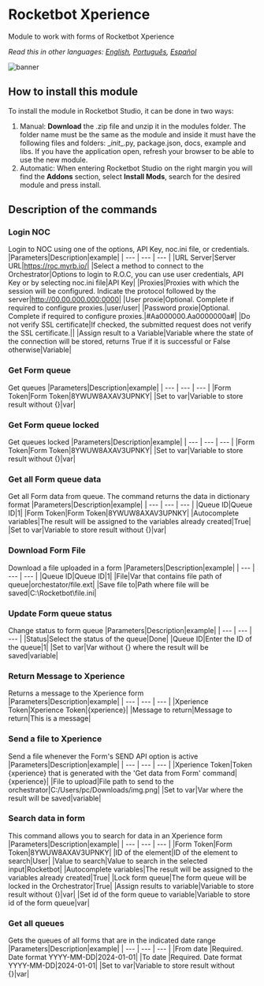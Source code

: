 



# Rocketbot Xperience
  
Module to work with forms of Rocketbot Xperience  

*Read this in other languages: [English](Manual_Xperience.md), [Português](Manual_Xperience.pr.md), [Español](Manual_Xperience.es.md)*
  
![banner](imgs/Banner_Xperience.jpg)
## How to install this module
  
To install the module in Rocketbot Studio, it can be done in two ways:
1. Manual: __Download__ the .zip file and unzip it in the modules folder. The folder name must be the same as the module and inside it must have the following files and folders: \__init__.py, package.json, docs, example and libs. If you have the application open, refresh your browser to be able to use the new module.
2. Automatic: When entering Rocketbot Studio on the right margin you will find the **Addons** section, select **Install Mods**, search for the desired module and press install.  


## Description of the commands

### Login NOC
  
Login to NOC using one of the options, API Key, noc.ini file, or credentials.
|Parameters|Description|example|
| --- | --- | --- |
|URL Server|Server URL|https://roc.myrb.io/|
|Select a method to connect to the Orchestrator|Options to login to R.O.C, you can use user credentials, API Key or by selecting noc.ini file|API Key|
|Proxies|Proxies with which the session will be configured. Indicate the protocol followed by the server|http://00.00.000.000:0000|
|User proxie|Optional. Complete if required to configure proxies.|user/user|
|Password proxie|Optional. Complete if required to configure proxies.|#Aa000000.Aa0000000a#|
|Do not verify SSL certificate|If checked, the submitted request does not verify the SSL certificate.||
|Assign result to a Variable|Variable where the state of the connection will be stored, returns True if it is successful or False otherwise|Variable|

### Get Form queue
  
Get queues
|Parameters|Description|example|
| --- | --- | --- |
|Form Token|Form Token|8YWUW8AXAV3UPNKY|
|Set to var|Variable to store result without {}|var|

### Get Form queue locked
  
Get queues locked
|Parameters|Description|example|
| --- | --- | --- |
|Form Token|Form Token|8YWUW8AXAV3UPNKY|
|Set to var|Variable to store result without {}|var|

### Get all Form queue data
  
Get all Form data from queue. The command returns the data in dictionary format
|Parameters|Description|example|
| --- | --- | --- |
|Queue ID|Queue ID|1|
|Form Token|Form Token|8YWUW8AXAV3UPNKY|
|Autocomplete variables|The result will be assigned to the variables already created|True|
|Set to var|Variable to store result without {}|var|

### Download Form File
  
Download a file uploaded in a form
|Parameters|Description|example|
| --- | --- | --- |
|Queue ID|Queue ID|1|
|File|Var that contains file path of queue|orchestator/file.ext|
|Save file to|Path where file will be saved|C:\Rocketbot\file.ini|

### Update Form queue status
  
Change status to form queue
|Parameters|Description|example|
| --- | --- | --- |
|Status|Select the status of the queue|Done|
|Queue ID|Enter the ID of the queue|1|
|Set to var|Var without {} where the result will be saved|variable|

### Return Message to Xperience
  
Returns a message to the Xperience form
|Parameters|Description|example|
| --- | --- | --- |
|Xperience Token|Xperience Token|{xperience}|
|Message to return|Message to return|This is a message|

### Send a file to Xperience
  
Send a file whenever the Form's SEND API option is active
|Parameters|Description|example|
| --- | --- | --- |
|Xperience Token|Token {xperience} that is generated with the 'Get data from Form' command|{xperience}|
|File to upload|File path to send to the orchestrator|C:/Users/pc/Downloads/img.png|
|Set to var|Var where the result will be saved|variable|

### Search data in form
  
This command allows you to search for data in an Xperience form
|Parameters|Description|example|
| --- | --- | --- |
|Form Token|Form Token|8YWUW8AXAV3UPNKY|
|ID of the element|ID of the element to search|User|
|Value to search|Value to search in the selected input|Rocketbot|
|Autocomplete variables|The result will be assigned to the variables already created|True|
|Lock form queue|The form queue will be locked in the Orchestrator|True|
|Assign results to variable|Variable to store result without {}|var|
|Set id of the form queue to variable|Variable to store id of the form queue|var|

### Get all queues
  
Gets the queues of all forms that are in the indicated date range
|Parameters|Description|example|
| --- | --- | --- |
|From date |Required. Date format YYYY-MM-DD|2024-01-01|
|To date |Required. Date format YYYY-MM-DD|2024-01-01|
|Set to var|Variable to store result without {}|var|
